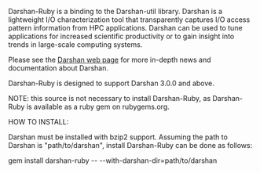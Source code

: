 Darshan-Ruby is a binding to the Darshan-util library.
Darshan is a lightweight I/O characterization tool that transparently
captures I/O access pattern information from HPC applications.
Darshan can be used to tune applications for increased scientific
productivity or to gain insight into trends in large-scale computing
systems.

Please see the 
[Darshan web page](http://www.mcs.anl.gov/research/projects/darshan)
for more in-depth news and documentation about Darshan.

Darshan-Ruby is designed to support Darshan 3.0.0 and above.

NOTE: this source is not necessary to install Darshan-Ruby, as
Darshan-Ruby is available as a ruby gem on rubygems.org.

HOW TO INSTALL:

Darshan must be installed with bzip2 support. Assuming the path to
Darshan is "path/to/darshan", install Darshan-Ruby can be done as
follows:

gem install darshan-ruby -- --with-darshan-dir=path/to/darshan
